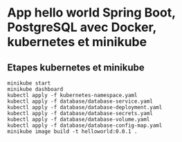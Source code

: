 # App hello world Spring Boot, PostgreSQL avec Docker, kubernetes et minikube

## Etapes kubernetes et minikube
```
minikube start
minikube dashboard
kubectl apply -f kubernetes-namespace.yaml
kubectl apply -f database/database-service.yaml
kubectl apply -f database/database-deployment.yaml
kubectl apply -f database/database-secrets.yaml
kubectl apply -f database/database-volume.yaml
kubectl apply -f database/database-config-map.yaml
minikube image build -t helloworld:0.0.1 .